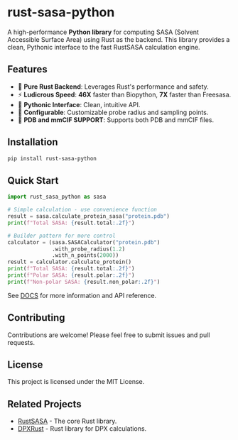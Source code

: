 # rust-sasa-python

A high-performance **Python library** for computing SASA (Solvent Accessible Surface Area) using Rust as the backend. This library provides a clean, Pythonic interface to the fast RustSASA calculation engine.

## Features

- 🦀 **Pure Rust Backend**: Leverages Rust's performance and safety.
- ⚡️ **Ludicrous Speed**: **46X** faster than Biopython, **7X** faster than Freesasa.
- 🐍 **Pythonic Interface**: Clean, intuitive API.
- 🔧 **Configurable**: Customizable probe radius and sampling points.
- 📁 **PDB and mmCIF SUPPORT**: Supports both PDB and mmCIF files.

## Installation

```bash
pip install rust-sasa-python
```

## Quick Start

```python
import rust_sasa_python as sasa

# Simple calculation - use convenience function
result = sasa.calculate_protein_sasa("protein.pdb")
print(f"Total SASA: {result.total:.2f}")

# Builder pattern for more control
calculator = (sasa.SASACalculator("protein.pdb")
              .with_probe_radius(1.2)
              .with_n_points(2000))
result = calculator.calculate_protein()
print(f"Total SASA: {result.total:.2f}")
print(f"Polar SASA: {result.polar:.2f}")
print(f"Non-polar SASA: {result.non_polar:.2f}")
```

See [DOCS](DOCS.md) for more information and API reference.

## Contributing

Contributions are welcome! Please feel free to submit issues and pull requests.

## License

This project is licensed under the MIT License.

## Related Projects

- [RustSASA](https://github.com/maxall41/RustSASA) - The core Rust library.
- [DPXRust](https://github.com/maxall41/DPXRust) - Rust library for DPX calculations.
